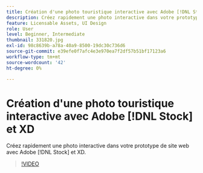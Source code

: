 ```yaml
---
title: Création d'une photo touristique interactive avec Adobe [!DNL Stock] et XD
description: Créez rapidement une photo interactive dans votre prototype de site web avec Adobe [!DNL Stock] & XD
feature: Licensable Assets, UI Design
role: User
level: Beginner, Intermediate
thumbnail: 331820.jpg
exl-id: 98c8639b-a78a-40a9-8500-19dc30c736d6
source-git-commit: e39efe0f7afc4e3e970ea7f2df57b51bf17123a6
workflow-type: tm+mt
source-wordcount: '42'
ht-degree: 0%

---
```


# Création d&#39;une photo touristique interactive avec Adobe [!DNL Stock] et XD

Créez rapidement une photo interactive dans votre prototype de site web avec Adobe [!DNL Stock] et XD.

>[!VIDEO](https://video.tv.adobe.com/v/331820?hidetitle=true)
